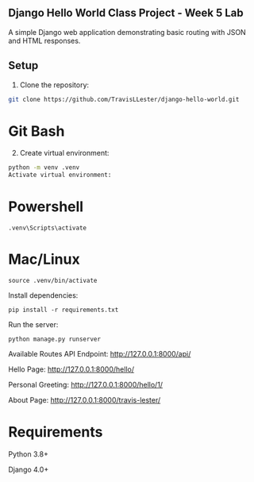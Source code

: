 ## Django Hello World Class Project - Week 5 Lab
A simple Django web application demonstrating basic routing with JSON and HTML responses.

## Setup
1.  Clone the repository:

```bash
git clone https://github.com/TravisLLester/django-hello-world.git
```

# Git Bash
2.  Create virtual environment:
  ```bash
  python -m venv .venv
  Activate virtual environment:
  ```

# Powershell
```
.venv\Scripts\activate
```

# Mac/Linux
```
source .venv/bin/activate
```

Install dependencies:

```
pip install -r requirements.txt
```

Run the server:
```
python manage.py runserver
```

Available Routes
API Endpoint: http://127.0.0.1:8000/api/

Hello Page: http://127.0.0.1:8000/hello/

Personal Greeting: http://127.0.0.1:8000/hello/1/

About Page: http://127.0.0.1:8000/travis-lester/

# Requirements

Python 3.8+

Django 4.0+
